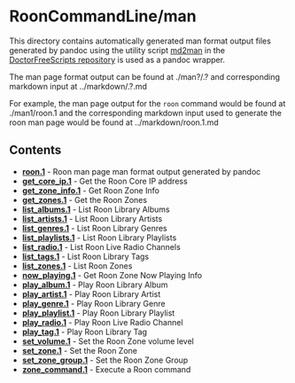 # RoonCommandLine/man

This directory contains automatically generated man format output files
generated by pandoc using the utility script
[md2man](https://github.com/doctorfree/DoctorFreeScripts/-/blob/master/scripts/md2man.sh)
in the [DoctorFreeScripts repository](https://github.com/doctorfree/DoctorFreeScripts)
is used as a pandoc wrapper.

The man page format output can be found at ./man?/<command>.?
and corresponding markdown input at ../markdown/<command>.?.md

For example, the man page output for the `roon` command would be found at
./man1/roon.1 and the corresponding markdown input used to generate the
roon man page would be found at ../markdown/roon.1.md

## Contents

- [**roon.1**](man1/roon.1) - Roon man page man format output generated by pandoc
- [**get_core_ip.1**](man1/get_core_ip.1) - Get the Roon Core IP address
- [**get_zone_info.1**](man1/get_zone_info.1) - Get Roon Zone Info
- [**get_zones.1**](man1/get_zones.1) - Get the Roon Zones
- [**list_albums.1**](man1/list_albums.1) - List Roon Library Albums
- [**list_artists.1**](man1/list_artists.1) - List Roon Library Artists
- [**list_genres.1**](man1/list_genres.1) - List Roon Library Genres
- [**list_playlists.1**](man1/list_playlists.1) - List Roon Library Playlists
- [**list_radio.1**](man1/list_radio.1) - List Roon Live Radio Channels
- [**list_tags.1**](man1/list_tags.1) - List Roon Library Tags
- [**list_zones.1**](man1/list_zones.1) - List Roon Zones
- [**now_playing.1**](man1/now_playing.1) - Get Roon Zone Now Playing Info
- [**play_album.1**](man1/play_album.1) - Play Roon Library Album
- [**play_artist.1**](man1/play_artist.1) - Play Roon Library Artist
- [**play_genre.1**](man1/play_genre.1) - Play Roon Library Genre
- [**play_playlist.1**](man1/play_playlist.1) - Play Roon Library Playlist
- [**play_radio.1**](man1/play_radio.1) - Play Roon Live Radio Channel
- [**play_tag.1**](man1/play_tag.1) - Play Roon Library Tag
- [**set_volume.1**](man1/set_volume.1) - Set the Roon Zone volume level
- [**set_zone.1**](man1/set_zone.1) - Set the Roon Zone
- [**set_zone_group.1**](man1/set_zone_group.1) - Set the Roon Zone Group
- [**zone_command.1**](man1/zone_command.1) - Execute a Roon command
